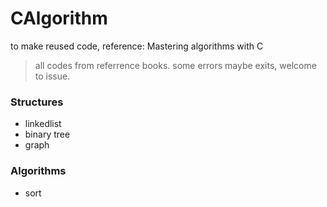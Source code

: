 # CAlgorithm
to make reused code, reference: Mastering algorithms with C


> all codes from referrence books.
some errors maybe exits, welcome to issue.



### Structures

- linkedlist
- binary tree
- graph

### Algorithms
- sort
